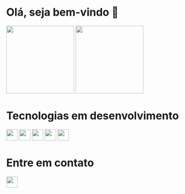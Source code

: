 # Olá, seja bem-vindo 👋
<head>
 <link rel="stylesheet" href="https://cdn.jsdelivr.net/gh/devicons/devicon@v2.14.0/devicon.min.css">
 </head>
 
<div display = "flex ">
 <img height= 180px src ='https://github-readme-stats.vercel.app/api?username=OliverioJunior&count_private=true&show_icons=true&show_icons=true&theme=radical'>
 <img height= 180px  src ='https://github-readme-stats.vercel.app/api/top-langs/?username=OliverioJunior&repo=github-readme-stats&count_private=true&show_icons=true&show_icons=true&theme=radical&layout=compact'>
</div>
 
 
 ##
 
 
 <div>
  <h1>Tecnologias em desenvolvimento</h1>
  <img pointer-events=none height=30px src="https://cdn.jsdelivr.net/gh/devicons/devicon/icons/javascript/javascript-original.svg" />
  <img pointer-events=none height=30px src="https://cdn.jsdelivr.net/gh/devicons/devicon/icons/react/react-original-wordmark.svg" />
  <img pointer-events=none height=30px src="https://cdn.jsdelivr.net/gh/devicons/devicon/icons/html5/html5-plain.svg" />
  <img pointer-events=none height=30px src="https://cdn.jsdelivr.net/gh/devicons/devicon/icons/css3/css3-plain.svg" />
  <img pointer-events=none height=30px src="https://cdn.jsdelivr.net/gh/devicons/devicon/icons/typescript/typescript-original.svg" />
          
 </div>
 
 ##
 
 <div>
  <h1> Entre em contato </h1>
  <a href = "https://www.linkedin.com/in/olivério-júnior" target=_blank>
  <img height= 30px src="https://cdn.jsdelivr.net/gh/devicons/devicon/icons/linkedin/linkedin-original.svg"/>
 </div>
 
 
 
 
